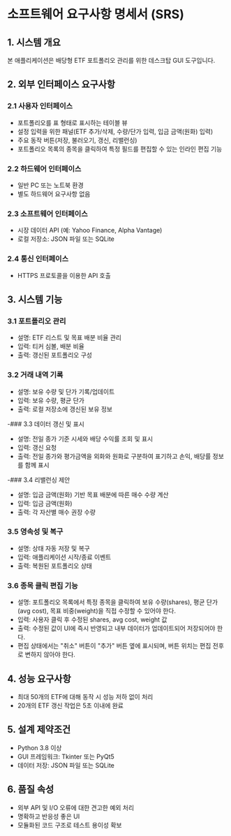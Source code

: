 # 소프트웨어 요구사항 명세서 (SRS)

## 1. 시스템 개요
본 애플리케이션은 배당형 ETF 포트폴리오 관리를 위한 데스크탑 GUI 도구입니다.

## 2. 외부 인터페이스 요구사항

### 2.1 사용자 인터페이스
- 포트폴리오를 표 형태로 표시하는 테이블 뷰
- 설정 입력을 위한 패널(ETF 추가/삭제, 수량/단가 입력, 입금 금액(원화) 입력)
- 주요 동작 버튼(저장, 불러오기, 갱신, 리밸런싱)
- 포트폴리오 목록의 종목을 클릭하여 특정 필드를 편집할 수 있는 인라인 편집 기능

### 2.2 하드웨어 인터페이스
- 일반 PC 또는 노트북 환경
- 별도 하드웨어 요구사항 없음

### 2.3 소프트웨어 인터페이스
- 시장 데이터 API (예: Yahoo Finance, Alpha Vantage)
- 로컬 저장소: JSON 파일 또는 SQLite

### 2.4 통신 인터페이스
- HTTPS 프로토콜을 이용한 API 호출

## 3. 시스템 기능

### 3.1 포트폴리오 관리
- 설명: ETF 리스트 및 목표 배분 비율 관리
- 입력: 티커 심볼, 배분 비율
- 출력: 갱신된 포트폴리오 구성

### 3.2 거래 내역 기록
- 설명: 보유 수량 및 단가 기록/업데이트
- 입력: 보유 수량, 평균 단가
- 출력: 로컬 저장소에 갱신된 보유 정보

-### 3.3 데이터 갱신 및 표시
- 설명: 전일 종가 기준 시세와 배당 수익률 조회 및 표시
- 입력: 갱신 요청
- 출력: 전일 종가와 평가금액을 외화와 원화로 구분하여 표기하고 손익, 배당률 정보를 함께 표시

-### 3.4 리밸런싱 제안
- 설명: 입금 금액(원화) 기반 목표 배분에 따른 매수 수량 계산
- 입력: 입금 금액(원화)
- 출력: 각 자산별 매수 권장 수량

### 3.5 영속성 및 복구
- 설명: 상태 자동 저장 및 복구
- 입력: 애플리케이션 시작/종료 이벤트
- 출력: 복원된 포트폴리오 상태

### 3.6 종목 클릭 편집 기능
- 설명: 포트폴리오 목록에서 특정 종목을 클릭하여 보유 수량(shares), 평균 단가(avg cost), 목표 비중(weight)을 직접 수정할 수 있어야 한다.
- 입력: 사용자 클릭 후 수정된 shares, avg cost, weight 값
- 출력: 수정된 값이 UI에 즉시 반영되고 내부 데이터가 업데이트되어 저장되어야 한다.
- 편집 상태에서는 "취소" 버튼이 "추가" 버튼 옆에 표시되며, 버튼 위치는 편집 전후로 변하지 않아야 한다.

## 4. 성능 요구사항
- 최대 50개의 ETF에 대해 동작 시 성능 저하 없이 처리
- 20개의 ETF 갱신 작업은 5초 이내에 완료

## 5. 설계 제약조건
- Python 3.8 이상
- GUI 프레임워크: Tkinter 또는 PyQt5
- 데이터 저장: JSON 파일 또는 SQLite

## 6. 품질 속성
- 외부 API 및 I/O 오류에 대한 견고한 예외 처리
- 명확하고 반응성 좋은 UI
- 모듈화된 코드 구조로 테스트 용이성 확보
